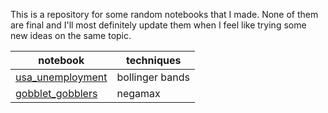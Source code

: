 This is a repository for some random notebooks that I made. None of them are final and I'll most definitely update them when I feel like trying some new ideas on the same topic.

| notebook | techniques |
|---|---|
|[usa\_unemployment](https://nbviewer.jupyter.org/github/mcsalgado/notebooks/blob/master/usa_unemployment.ipynb)| bollinger bands |
|[gobblet\_gobblers](https://nbviewer.jupyter.org/github/mcsalgado/notebooks/blob/master/gobblet_gobblers.ipynb)| negamax |
